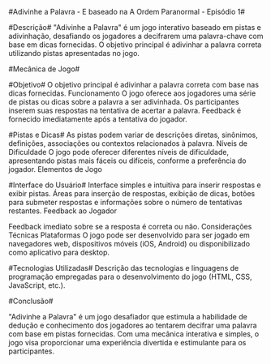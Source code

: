 
#Adivinhe a Palavra - E baseado na A Ordem Paranormal - Episódio 1#

#Descrição#
"Adivinhe a Palavra" é um jogo interativo baseado em pistas e adivinhação, desafiando os jogadores a decifrarem uma palavra-chave com base em dicas fornecidas. O objetivo principal é adivinhar a palavra correta utilizando pistas apresentadas no jogo.

#Mecânica de Jogo#

#Objetivo#
O objetivo principal é adivinhar a palavra correta com base nas dicas fornecidas.
Funcionamento
O jogo oferece aos jogadores uma série de pistas ou dicas sobre a palavra a ser adivinhada.
Os participantes inserem suas respostas na tentativa de acertar a palavra.
Feedback é fornecido imediatamente após a tentativa do jogador.



#Pistas e Dicas#
As pistas podem variar de descrições diretas, sinônimos, definições, associações ou contextos relacionados à palavra.
Níveis de Dificuldade
O jogo pode oferecer diferentes níveis de dificuldade, apresentando pistas mais fáceis ou difíceis, conforme a preferência do jogador.
Elementos de Jogo


#Interface do Usuário#
Interface simples e intuitiva para inserir respostas e exibir pistas.
Áreas para inserção de respostas, exibição de dicas, botões para submeter respostas e informações sobre o número de tentativas restantes.
Feedback ao Jogador

Feedback imediato sobre se a resposta é correta ou não.
Considerações Técnicas
Plataformas
O jogo pode ser desenvolvido para ser jogado em navegadores web, dispositivos móveis (iOS, Android) ou disponibilizado como aplicativo para desktop.

#Tecnologias Utilizadas#
Descrição das tecnologias e linguagens de programação empregadas para o desenvolvimento do jogo (HTML, CSS, JavaScript, etc.).


#Conclusão#

"Adivinhe a Palavra" é um jogo desafiador que estimula a habilidade de dedução e conhecimento dos jogadores ao tentarem decifrar uma palavra com base em pistas fornecidas. Com uma mecânica interativa e simples, o jogo visa proporcionar uma experiência divertida e estimulante para os participantes.
